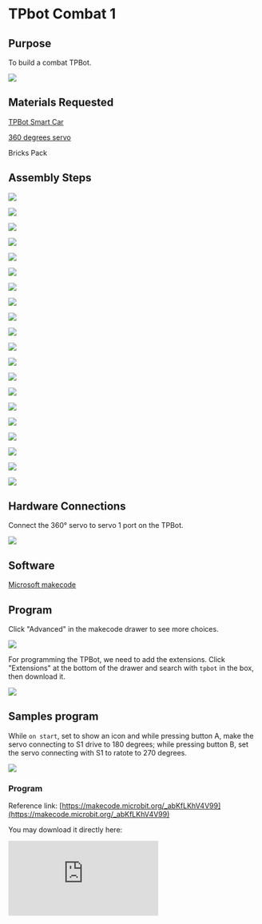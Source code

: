 ﻿---
sidebar_position: 5
sidebar_label: TPbot Combat 1
---

# TPbot Combat 1

## Purpose

To build a combat TPBot.


![](https://wiki-media-ef.oss-cn-hongkong.aliyuncs.com//images/tpbot-brick-expansion-case-05-01.png)

## Materials Requested


[TPBot Smart Car](https://www.elecfreaks.com/tpbot.html)

[360 degrees servo](https://www.elecfreaks.com/geekservo-2kg-360-degrees-compatible-with-lego.html)

Bricks Pack



## Assembly Steps

![](https://wiki-media-ef.oss-cn-hongkong.aliyuncs.com//images/tpbot-brick-expansion-step-05-01.png)

![](https://wiki-media-ef.oss-cn-hongkong.aliyuncs.com//images/tpbot-brick-expansion-step-05-02.png)

![](https://wiki-media-ef.oss-cn-hongkong.aliyuncs.com//images/tpbot-brick-expansion-step-05-03.png)

![](https://wiki-media-ef.oss-cn-hongkong.aliyuncs.com//images/tpbot-brick-expansion-step-05-04.png)

![](https://wiki-media-ef.oss-cn-hongkong.aliyuncs.com//images/tpbot-brick-expansion-step-05-05.png)

![](https://wiki-media-ef.oss-cn-hongkong.aliyuncs.com//images/tpbot-brick-expansion-step-05-06.png)

![](https://wiki-media-ef.oss-cn-hongkong.aliyuncs.com//images/tpbot-brick-expansion-step-05-07.png)

![](https://wiki-media-ef.oss-cn-hongkong.aliyuncs.com//images/tpbot-brick-expansion-step-05-08.png)

![](https://wiki-media-ef.oss-cn-hongkong.aliyuncs.com//images/tpbot-brick-expansion-step-05-09.png)

![](https://wiki-media-ef.oss-cn-hongkong.aliyuncs.com//images/tpbot-brick-expansion-step-05-10.png)

![](https://wiki-media-ef.oss-cn-hongkong.aliyuncs.com//images/tpbot-brick-expansion-step-05-11.png)

![](https://wiki-media-ef.oss-cn-hongkong.aliyuncs.com//images/tpbot-brick-expansion-step-05-12.png)

![](https://wiki-media-ef.oss-cn-hongkong.aliyuncs.com//images/tpbot-brick-expansion-step-05-13.png)

![](https://wiki-media-ef.oss-cn-hongkong.aliyuncs.com//images/tpbot-brick-expansion-step-05-14.png)

![](https://wiki-media-ef.oss-cn-hongkong.aliyuncs.com//images/tpbot-brick-expansion-step-05-15.png)

![](https://wiki-media-ef.oss-cn-hongkong.aliyuncs.com//images/tpbot-brick-expansion-step-05-16.png)

![](https://wiki-media-ef.oss-cn-hongkong.aliyuncs.com//images/tpbot-brick-expansion-step-05-17.png)

![](https://wiki-media-ef.oss-cn-hongkong.aliyuncs.com//images/tpbot-brick-expansion-step-05-18.png)

![](https://wiki-media-ef.oss-cn-hongkong.aliyuncs.com//images/tpbot-brick-expansion-step-05-19.png)

![](https://wiki-media-ef.oss-cn-hongkong.aliyuncs.com//images/tpbot-brick-expansion-step-05-20.png)


## Hardware Connections

Connect the 360° servo to servo 1 port on the TPBot.

![](https://wiki-media-ef.oss-cn-hongkong.aliyuncs.com//images/tpbot-brick-expansion-case-01-02.png)


## Software

[Microsoft makecode](https://makecode.microbit.org/#)


## Program



Click "Advanced" in the makecode drawer to see more choices.

![](https://wiki-media-ef.oss-cn-hongkong.aliyuncs.com//images/tpbot-brick-expansion-case-01-03.png)

For programming the TPBot, we need to add the extensions. Click "Extensions" at the bottom of the drawer and search with `tpbot` in the box, then download it.

![](https://wiki-media-ef.oss-cn-hongkong.aliyuncs.com//images/tpbot-brick-expansion-case-01-04.png)


## Samples program

While `on start`, set to show an icon and while pressing button A,  make the servo connecting to S1 drive to 180 degrees; while pressing button B, set the servo connecting with S1 to ratote to 270 degrees.

![](https://wiki-media-ef.oss-cn-hongkong.aliyuncs.com//images/tpbot-brick-expansion-case-04-05.png)


### Program

Reference link: [https://makecode.microbit.org/_abKfLKhV4V99](https://makecode.microbit.org/_abKfLKhV4V99)

You may download it directly here:

<div
    style={{
        position: 'relative',
        paddingBottom: '60%',
        overflow: 'hidden',
    }}
>
    <iframe
        src="https://makecode.microbit.org/_abKfLKhV4V99"
        frameborder="0"
        sandbox="allow-popups allow-forms allow-scripts allow-same-origin"
        style={{
            position: 'absolute',
            width: '100%',
            height: '100%',
        }}
    />
</div>

## Conclusion


While pressing button A, the push rod puts down; while pressing button B, the push rod raises up.
